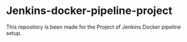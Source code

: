 # Jenkins-docker-pipeline-project

This repository is been made for the Project of Jenkins Docker pipeline setup.
